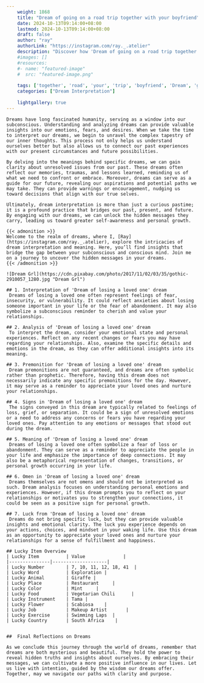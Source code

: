 ```yaml
---
    weight: 1868
    title: "Dream of going on a road trip together with your boyfriend"  # Assuming 'title' column exists
    date: 2024-10-13T09:14:00+08:00
    lastmod: 2024-10-13T09:14:00+08:00
    draft: false
    author: "ray"
    authorLink: "https://instagram.com/ray._.atelier"
    description: "Discover how 'Dream of going on a road trip together with your boyfriend' can interpret your future and uncover its significant meanings in your life."
    #images: []
    #resources:
    #- name: "featured-image"
    #  src: "featured-image.png"
    
    tags: ['together', 'road', 'your', 'trip', 'boyfriend', 'Dream', 'going', 'a', 'on', 'of', 'with']
    categories: ["Dream Interpretation"]
    
    lightgallery: true
---
```

    
    Dreams have long fascinated humanity, serving as a window into our subconscious. Understanding and analyzing dreams can provide valuable insights into our emotions, fears, and desires. When we take the time to interpret our dreams, we begin to unravel the complex tapestry of our inner thoughts. This process not only helps us understand ourselves better but also allows us to connect our past experiences with our present circumstances and future possibilities.
    
    By delving into the meanings behind specific dreams, we can gain clarity about unresolved issues from our past. These dreams often reflect our memories, traumas, and lessons learned, reminding us of what we need to confront or embrace. Moreover, dreams can serve as a guide for our future, revealing our aspirations and potential paths we may take. They can provide warnings or encouragement, nudging us toward decisions that align with our true selves.
    
    Ultimately, dream interpretation is more than just a curious pastime; it is a profound practice that bridges our past, present, and future. By engaging with our dreams, we can unlock the hidden messages they carry, leading us toward greater self-awareness and personal growth.
    
    {{< admonition >}}
    Welcome to the realm of dreams, where I, [Ray](https://instagram.com/ray._.atelier), explore the intricacies of dream interpretation and meaning. Here, you’ll find insights that bridge the gap between your subconscious and conscious mind. Join me on a journey to uncover the hidden messages in your dreams.
    {{< /admonition >}}
    
    ![Dream Grl](https://cdn.pixabay.com/photo/2017/11/02/03/35/gothic-2910057_1280.jpg "Dream Grl")
    
    ## 1. Interpretation of 'Dream of losing a loved one' dream
     Dreams of losing a loved one often represent feelings of fear, insecurity, or vulnerability. It could reflect anxieties about losing someone important in your life or the fear of abandonment. It may also symbolize a subconscious reminder to cherish and value your relationships.
    
    ## 2. Analysis of 'Dream of losing a loved one' dream
     To interpret the dream, consider your emotional state and personal experiences. Reflect on any recent changes or fears you may have regarding your relationships. Also, examine the specific details and emotions in the dream, as they can offer additional insights into its meaning.
    
    ## 3. Premonition for 'Dream of losing a loved one' dream
     Dream premonitions are not guaranteed, and dreams are often symbolic rather than prophetic. Therefore, having this dream does not necessarily indicate any specific premonitions for the day. However, it may serve as a reminder to appreciate your loved ones and nurture your relationships.
    
    ## 4. Signs in 'Dream of losing a loved one' dream
     The signs conveyed in this dream are typically related to feelings of loss, grief, or separation. It could be a sign of unresolved emotions or a need to address any concerns or fears you have regarding your loved ones. Pay attention to any emotions or messages that stood out during the dream.
    
    ## 5. Meaning of 'Dream of losing a loved one' dream
     Dreams of losing a loved one often symbolize a fear of loss or abandonment. They can serve as a reminder to appreciate the people in your life and emphasize the importance of deep connections. It may also be a metaphorical representation of changes, transitions, or personal growth occurring in your life.
    
    ## 6. Omen in 'Dream of losing a loved one' dream
     Dreams themselves are not omens and should not be interpreted as such. Dream analysis focuses on understanding personal emotions and experiences. However, if this dream prompts you to reflect on your relationships or motivates you to strengthen your connections, it could be seen as a positive sign for personal growth.
    
    ## 7. Luck from 'Dream of losing a loved one' dream
     Dreams do not bring specific luck, but they can provide valuable insights and emotional clarity. The luck you experience depends on your actions, choices, and mindset in your waking life. Use this dream as an opportunity to appreciate your loved ones and nurture your relationships for a sense of fulfillment and happiness.
    
    ## Lucky Item Overview
    | Lucky Item          | Value              |
    |---------------|--------------------|
    | Lucky Number        | 7, 10, 11, 12, 18, 41  |
    | Lucky Word          | Exploration |
    | Lucky Animal        | Giraffe |
    | Lucky Place         | Restaurant     |
    | Lucky Color         | Mint     |
    | Lucky Food          | Vegetarian Chili      |
    | Lucky Instrument    | Tama |
    | Lucky Flower        | Scabiosa    |
    | Lucky Job           | Makeup Artist       |
    | Lucky Exercise      | Swimming Laps  |
    | Lucky Country       | South Africa    |
    
    
    ##  Final Reflections on Dreams
    
    As we conclude this journey through the world of dreams, remember that dreams are both mysterious and beautiful. They hold the power to reveal hidden truths and insights about ourselves. By embracing their messages, we can cultivate a more positive influence in our lives. Let us live with intention, guided by the wisdom our dreams offer. Together, may we navigate our paths with clarity and purpose.
    